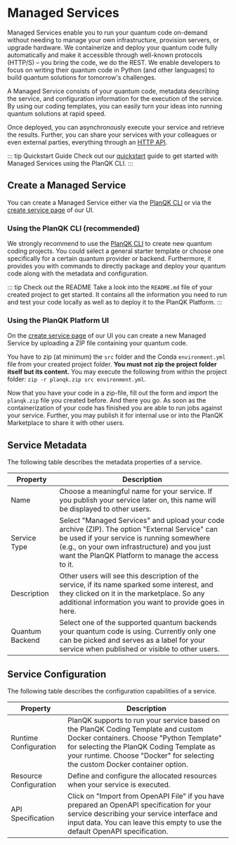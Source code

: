# Managed Services

Managed Services enable you to run your quantum code on-demand without needing to manage your own infrastructure, provision servers, or upgrade hardware.
We containerize and deploy your quantum code fully automatically and make it accessible through well-known protocols (HTTP/S) – you bring the code, we do the REST.
We enable developers to focus on writing their quantum code in Python (and other languages) to build quantum solutions for tomorrow's challenges.

A Managed Service consists of your quantum code, metadata describing the service, and configuration information for the execution of the service.
By using our coding templates, you can easily turn your ideas into running quantum solutions at rapid speed.

Once deployed, you can asynchronously execute your service and retrieve the results.
Further, you can share your services with your colleagues or even external parties, everything through an [HTTP API](managed-services-api-spec.md).

::: tip Quickstart Guide
Check out our [quickstart](../getting-started/quickstart.md) guide to get started with Managed Services using the PlanQK CLI.
:::

## Create a Managed Service

You can create a Managed Service either via the [PlanQK CLI](../getting-started/cli-reference.md) or via the [create service page](https://platform.planqk.de/services/new) of our UI.

### Using the PlanQK CLI (recommended)

We strongly recommend to use the [PlanQK CLI](../getting-started/cli-reference.md) to create new quantum coding projects.
You could select a general starter template or choose one specifically for a certain quantum provider or backend.
Furthermore, it provides you with commands to directly package and deploy your quantum code along with the metadata and configuration.

::: tip Check out the README
Take a look into the `README.md` file of your created project to get started.
It contains all the information you need to run and test your code locally as well as to deploy it to the PlanQK Platform.
:::

### Using the PlanQK Platform UI

On the [create service page](https://platform.planqk.de/services/new) of our UI you can create a new Managed Service by uploading a ZIP file containing your quantum code.

You have to zip (at minimum) the `src` folder and the Conda `environment.yml` file from your created project folder.
**You must not zip the project folder itself but its content.**
You may execute the following from within the project folder: `zip -r planqk.zip src environment.yml`.

Now that you have your code in a zip-file, fill out the form and import the `planqk.zip` file you created before.
And there you go.
As soon as the containerization of your code has finished you are able to run jobs against your service.
Further, you may publish it for internal use or into the PlanQK Marketplace to share it with other users.

## Service Metadata

The following table describes the metadata properties of a service.

| Property        | Description                                                                                                                                                                                                                                       |
|-----------------|---------------------------------------------------------------------------------------------------------------------------------------------------------------------------------------------------------------------------------------------------|
| Name            | Choose a meaningful name for your service. If you publish your service later on, this name will be displayed to other users.                                                                                                                      |
| Service Type    | Select "Managed Services" and upload your code archive (ZIP). The option "External Service" can be used if your service is running somewhere (e.g., on your own infrastructure) and you just want the PlanQK Platform to manage the access to it. |
| Description     | Other users will see this description of the service, if its name sparked some interest, and they clicked on it in the marketplace. So any additional information you want to provide goes in here.                                               |
| Quantum Backend | Select one of the supported quantum backends your quantum code is using. Currently only one can be picked and serves as a label for your service when published or visible to other users.                                                        |

## Service Configuration

The following table describes the configuration capabilities of a service.

| Property               | Description                                                                                                                                                                                                                                                |
|------------------------|------------------------------------------------------------------------------------------------------------------------------------------------------------------------------------------------------------------------------------------------------------|
| Runtime Configuration  | PlanQK supports to run your service based on the PlanQK Coding Template and custom Docker containers. Choose "Python Template" for selecting the PlanQK Coding Template as your runtime. Choose "Docker" for selecting the custom Docker container option. |
| Resource Configuration | Define and configure the allocated resources when your service is executed.                                                                                                                                                                                |
| API Specification      | Click on "Import from OpenAPI File" if you have prepared an OpenAPI specification for your service describing your service interface and input data. You can leave this empty to use the default OpenAPI specification.                                    |

